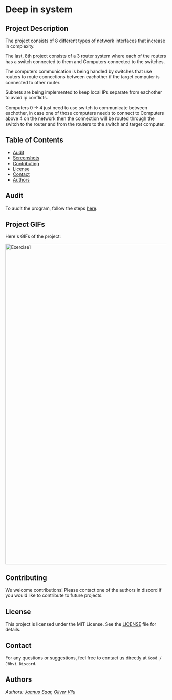 # Deep in system

## Project Description

The project consists of 8 different types of network interfaces that increase in complexity.

The last, 8th project consists of a 3 router system where each of the routers has a switch connected to them and Computers connected to the switches.

The computers communication is being handled by switches that use routers to route connections between eachother if the target computer is connected to other router.

Subnets are being implemented to keep local IPs separate from eachother to avoid ip conflicts.

Computers 0 -> 4 just need to use switch to communicate between eachother, in case one of those computers needs to connect to Computers above 4 on the network then the connection will be routed through the switch to the router and from the routers to the switch and target computer.

## Table of Contents

- [Audit](#audit)
- [Screenshots](#screenshots)
- [Contributing](#contributing)
- [License](#license)
- [Contact](#contact)
- [Authors](#authors)

## Audit

To audit the program, follow the steps [here](https://github.com/01-edu/public/tree/master/subjects/devops/deep-in-net/audit).

## Project GIFs

Here's GIFs of the project:

<img src="gifs/exercise1.gif" alt="Exercise1" width="1000">

## Contributing

We welcome contributions! Please contact one of the authors in discord if you would like to contribute to future projects.

## License

This project is licensed under the MIT License. See the [LICENSE](https://opensource.org/license/mit) file for details.

## Contact

For any questions or suggestions, feel free to contact us directly at `Kood / Jõhvi Discord`.

## Authors

_Authors: [Jaanus Saar](https://01.kood.tech/git/jsaar), [Oliver Vilu](https://01.kood.tech/git/ovilu)_
